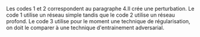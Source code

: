 Les codes 1 et 2 correspondent au paragraphe 4.Il crée une perturbation.
Le code 1 utilise un réseau simple tandis que le code 2 utilise un réseau profond.
Le code 3 utilise pour le moment une technique de régularisation, on doit le comparer à une technique d'entrainement adversarial.
